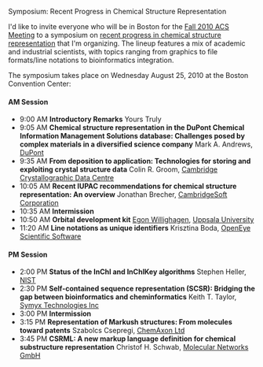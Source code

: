Symposium: Recent Progress in Chemical Structure Representation

I'd like to invite everyone who will be in Boston for the [Fall 2010 ACS Meeting](http://portal.acs.org/portal/PublicWebSite/meetings/fall2010/index.htm) to a symposium on [recent progress in chemical structure representation](http://abstracts.acs.org/chem/240nm/program/divisionindex.php?act=presentations&val=Recent+Progress+in+Chemical+Structure+Representation&ses=Recent+Progress+in+Chemical+Structure+Representation&prog=23771) that I'm organizing. The lineup features a mix of academic and industrial scientists, with topics ranging from graphics to file formats/line notations to bioinformatics integration.

The symposium takes place on Wednesday August 25, 2010 at the Boston Convention Center:

#### AM Session

-  9:00 AM **Introductory Remarks** Yours Truly
-  9:05 AM **Chemical structure representation in the DuPont Chemical Information Management Solutions database: Challenges posed by complex materials in a diversified science company** Mark A. Andrews, [DuPont](http://dupont.com)
-  9:35 AM **From deposition to application: Technologies for storing and exploiting crystal structure data** Colin R. Groom, [Cambridge Crystallographic Data Centre](http://www.ccdc.cam.ac.uk/)
-  10:05 AM **Recent IUPAC recommendations for chemical structure representation: An overview** Jonathan Brecher, [CambridgeSoft Corporation](http://www.cambridgesoft.com/)
-  10:35 AM **Intermission**
-  10:50 AM **Orbital development kit** [Egon Willighagen](http://chem-bla-ics.blogspot.com), [Uppsala University](http://www.uu.se/en/)
-  11:20 AM **Line notations as unique identifiers** Krisztina Boda, [OpenEye Scientific Software](http://eyesopen.com)

#### PM Session

-  2:00 PM **Status of the InChI and InChIKey algorithms** Stephen Heller, [NIST](http://www.nist.gov/index.html)
-  2:30 PM **Self-contained sequence representation (SCSR): Bridging the gap between bioinformatics and cheminformatics** Keith T. Taylor, [Symyx Technologies Inc](http://symyx.com)
-  3:00 PM **Intermission**
-  3:15 PM **Representation of Markush structures: From molecules toward patents** Szabolcs Csepregi, [ChemAxon Ltd](http://chemcaxon.com)
-  3:45 PM **CSRML: A new markup language definition for chemical substructure representation** Christof H. Schwab, [Molecular Networks GmbH](http://www.molecular-networks.com/)
